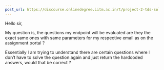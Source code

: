 ```yaml
---
post_url: https://discourse.onlinedegree.iitm.ac.in/t/project-2-tds-solver-discussion-thread/169029/138
---
```

Hello sir,

My question is, the questions my endpoint will be evaluated are they the exact same ones with same parameters for my respective email as on the assignment portal ?

Essentially I am trying to understand there are certain questions where I don’t have to solve the question again and just return the hardcoded answers, would that be correct ?